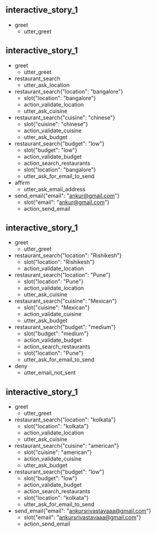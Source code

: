 ## interactive_story_1
* greet
    - utter_greet
## interactive_story_1
* greet
    - utter_greet
* restaurant_search
    - utter_ask_location
* restaurant_search{"location": "bangalore"}
    - slot{"location": "bangalore"}
    - action_validate_location
    - utter_ask_cuisine
* restaurant_search{"cuisine": "chinese"}
    - slot{"cuisine": "chinese"}
    - action_validate_cuisine
    - utter_ask_budget
* restaurant_search{"budget": "low"}
    - slot{"budget": "low"}
    - action_validate_budget
    - action_search_restaurants
    - slot{"location": "bangalore"}
    - utter_ask_for_email_to_send
* affirm
    - utter_ask_email_address
* send_email{"email": "ankur@gmail.com"}
    - slot{"email": "ankur@gmail.com"}
    - action_send_email

## interactive_story_1
* greet
    - utter_greet
* restaurant_search{"location": "Rishikesh"}
    - slot{"location": "Rishikesh"}
    - action_validate_location
* restaurant_search{"location": "Pune"}
    - slot{"location": "Pune"}
    - action_validate_location
    - utter_ask_cuisine
* restaurant_search{"cuisine": "Mexican"}
    - slot{"cuisine": "Mexican"}
    - action_validate_cuisine
    - utter_ask_budget
* restaurant_search{"budget": "medium"}
    - slot{"budget": "medium"}
    - action_validate_budget
    - action_search_restaurants
    - slot{"location": "Pune"}
    - utter_ask_for_email_to_send
* deny
    - utter_email_not_sent

## interactive_story_1
* greet
    - utter_greet
* restaurant_search{"location": "kolkata"}
    - slot{"location": "kolkata"}
    - action_validate_location
    - utter_ask_cuisine
* restaurant_search{"cuisine": "american"}
    - slot{"cuisine": "american"}
    - action_validate_cuisine
    - utter_ask_budget
* restaurant_search{"budget": "low"}
    - slot{"budget": "low"}
    - action_validate_budget
    - action_search_restaurants
    - slot{"location": "kolkata"}
    - utter_ask_for_email_to_send
* send_email{"email": "ankursrivastavaaa@gmail.com"}
    - slot{"email": "ankursrivastavaaa@gmail.com"}
    - action_send_email
